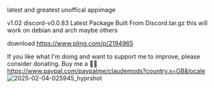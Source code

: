 latest and greatest unoffical appimage

v1.02
discord-v0.0.83
Latest Package Built From Discord.tar.gz
this will work on debian and arch maybe others


download
https://www.pling.com/p/2194965

If you like what I'm doing and want to support me to improve, please consider donating.
Buy me a 🍕🥧 https://www.paypal.com/paypalme/claudemods?country.x=GB&locale
![2025-02-04-025945_hyprshot](https://github.com/user-attachments/assets/19cb7637-8110-497d-b006-89a426aabed2)
